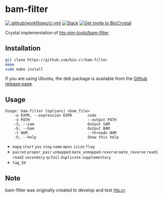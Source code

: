 # bam-filter

[![.github/workflows/ci.yml](https://github.com/bio-cr/bam-filter/actions/workflows/ci.yml/badge.svg)](https://github.com/bio-cr/bam-filter/actions/workflows/ci.yml)
[![Slack](http://img.shields.io/badge/slack-bio--crystal-purple?labelColor=000000&logo=slack)](https://bio-crystal.slack.com/)
[![Get invite to BioCrystal](http://img.shields.io/badge/Get_invite_to_BioCrystal-purple?labelColor=000000&logo=slack)](https://join.slack.com/t/bio-crystal/shared_invite/zt-tas46pww-JSEloonmn3Ma5eD2~VeT_g)

Crystal implementation of [hts-nim-tools/bam-filter](https://github.com/brentp/hts-nim-tools)

## Installation

```sh
git clone https://github.com/bio-cr/bam-filter
make
sudo make install
```

If you are using Ubuntu, the deb package is available from the [Github release page](https://github.com/bio-cr/bam-filter/releases).

## Usage

```
Usage: bam-filter [options] <bam_file>
    -e EXPR, --expression EXPR       code
    -o PATH                          --output PATH
    -S, --sam                        Output SAM
    -b, --bam                        Output BAM
    -t NUM                           --threads NUM
    -h, --help                       Show this help
```

* `mapq` `start` `pos` `stop` `name` `mpos` `isize` `flag`
* `paired` `proper_pair` `unmapped` `mate_unmapped` `reverse` `mate_reverse` `read1` `read2` `secondary` `qcfail` `duplicate` `supplementary`
* `tag_XX`

## Note

bam-filter was originally created to develop and test [hts.cr](https://github.com/bio-cr/hts.cr).
